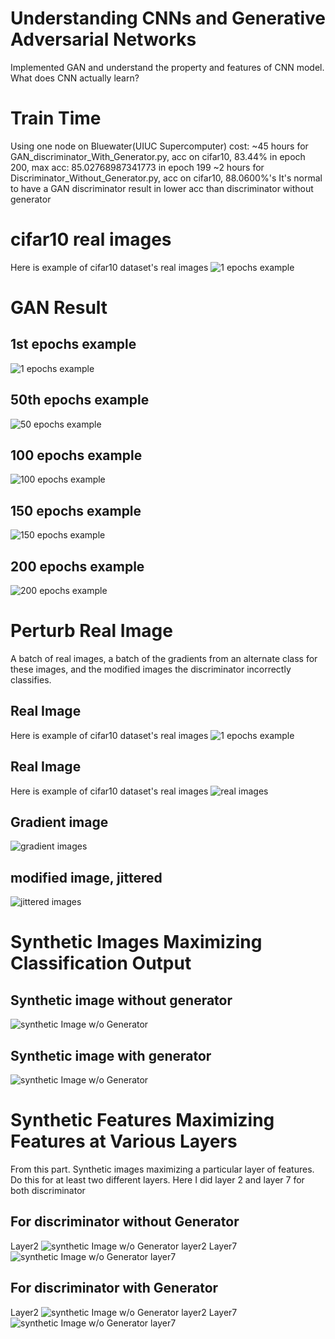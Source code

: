 # Understanding CNNs and Generative Adversarial Networks
Implemented GAN and understand the property and features of CNN model.
What does CNN actually learn?

# Train Time

Using one node on Bluewater(UIUC Supercomputer) cost:
~45 hours for GAN_discriminator_With_Generator.py, acc on cifar10, 83.44% in epoch 200, 
max acc: 85.02768987341773 in epoch 199
~2 hours for Discriminator_Without_Generator.py, acc on cifar10, 88.0600%'s
It's normal to have a GAN discriminator result in lower acc than discriminator without generator 

# cifar10 real images
Here is example of cifar10 dataset's real images
![1 epochs example](./real_images.png)


# GAN Result
## 1st epochs example
![1 epochs example](./GAN_Output_Exampel/000.png)
## 50th epochs example

![50 epochs example](./GAN_Output_Exampel/049.png)

## 100 epochs example
![100 epochs example](./GAN_Output_Exampel/099.png)

## 150 epochs example
![150 epochs example](./GAN_Output_Exampel/150.png)

## 200 epochs example
![200 epochs example](./GAN_Output_Exampel/199.png)
## 

# Perturb Real Image
A batch of real images, a batch of the gradients from an alternate class for these images, and the modified images the discriminator incorrectly classifies.

## Real Image
Here is example of cifar10 dataset's real images
![1 epochs example](./real_images.png)

## Real Image
Here is example of cifar10 dataset's real images
![real images](./visualization/real_images.png)

## Gradient image
![gradient images](./visualization/gradient_image.png)

## modified image, jittered
![jittered images](./visualization/jittered_images.png)

# Synthetic Images Maximizing Classification Output
## Synthetic image without generator
![synthetic Image w/o Generator](./visualization/max_class_no_G.png)

## Synthetic image with generator
![synthetic Image w/o Generator](./visualization/max_class_with_G.png)


# Synthetic Features Maximizing Features at Various Layers
From this part. Synthetic images maximizing a particular layer of features. Do this for at least two different layers.
Here I did layer 2 and layer 7 for both discriminator

## For discriminator without Generator
Layer2
![synthetic Image w/o Generator layer2](./visualization/max_features_without_G_Layer2.png)
Layer7
![synthetic Image w/o Generator layer7](./visualization/max_features_without_G_Layer7.png)

## For discriminator with Generator
Layer2
![synthetic Image w/o Generator layer2](./visualization/max_features_with_G_Layer2.png)
Layer7
![synthetic Image w/o Generator layer7](./visualization/max_features_with_G_Layer7.png)



